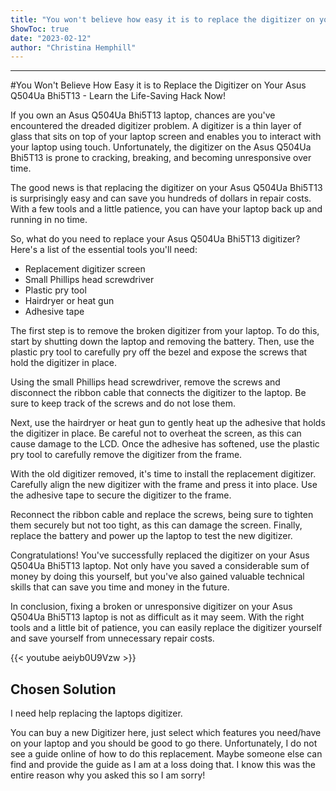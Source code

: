 ```yaml
---
title: "You won't believe how easy it is to replace the digitizer on your Asus Q504Ua Bhi5T13 - learn the life-saving hack now!"
ShowToc: true 
date: "2023-02-12"
author: "Christina Hemphill"
---
```

*****
#You Won't Believe How Easy it is to Replace the Digitizer on Your Asus Q504Ua Bhi5T13 - Learn the Life-Saving Hack Now!

If you own an Asus Q504Ua Bhi5T13 laptop, chances are you've encountered the dreaded digitizer problem. A digitizer is a thin layer of glass that sits on top of your laptop screen and enables you to interact with your laptop using touch. Unfortunately, the digitizer on the Asus Q504Ua Bhi5T13 is prone to cracking, breaking, and becoming unresponsive over time.

The good news is that replacing the digitizer on your Asus Q504Ua Bhi5T13 is surprisingly easy and can save you hundreds of dollars in repair costs. With a few tools and a little patience, you can have your laptop back up and running in no time.

So, what do you need to replace your Asus Q504Ua Bhi5T13 digitizer? Here's a list of the essential tools you'll need:

- Replacement digitizer screen
- Small Phillips head screwdriver
- Plastic pry tool
- Hairdryer or heat gun
- Adhesive tape

The first step is to remove the broken digitizer from your laptop. To do this, start by shutting down the laptop and removing the battery. Then, use the plastic pry tool to carefully pry off the bezel and expose the screws that hold the digitizer in place.

Using the small Phillips head screwdriver, remove the screws and disconnect the ribbon cable that connects the digitizer to the laptop. Be sure to keep track of the screws and do not lose them.

Next, use the hairdryer or heat gun to gently heat up the adhesive that holds the digitizer in place. Be careful not to overheat the screen, as this can cause damage to the LCD. Once the adhesive has softened, use the plastic pry tool to carefully remove the digitizer from the frame.

With the old digitizer removed, it's time to install the replacement digitizer. Carefully align the new digitizer with the frame and press it into place. Use the adhesive tape to secure the digitizer to the frame.

Reconnect the ribbon cable and replace the screws, being sure to tighten them securely but not too tight, as this can damage the screen. Finally, replace the battery and power up the laptop to test the new digitizer.

Congratulations! You've successfully replaced the digitizer on your Asus Q504Ua Bhi5T13 laptop. Not only have you saved a considerable sum of money by doing this yourself, but you've also gained valuable technical skills that can save you time and money in the future.

In conclusion, fixing a broken or unresponsive digitizer on your Asus Q504Ua Bhi5T13 laptop is not as difficult as it may seem. With the right tools and a little bit of patience, you can easily replace the digitizer yourself and save yourself from unnecessary repair costs.

{{< youtube aeiyb0U9Vzw >}} 



## Chosen Solution
 I need help replacing the laptops digitizer.

 You can buy a new Digitizer here, just select which features you need/have on your laptop and you should be good to go there.
Unfortunately, I do not see a guide online of how to do this replacement. Maybe someone else can find and provide the guide as I am at a loss doing that. I know this was the entire reason why you asked this so I am sorry!





